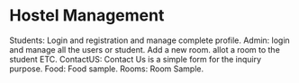 # Hostel Management

Students: Login and registration and manage complete profile.
Admin: login and manage all the users or student. Add a new room. allot a room to the student ETC.
ContactUS: Contact Us is a simple form for the inquiry purpose.
Food: Food sample.
Rooms: Room Sample.
